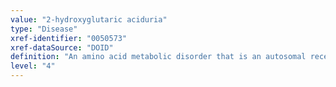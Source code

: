 ```yaml
---
value: "2-hydroxyglutaric aciduria"
type: "Disease"
xref-identifier: "0050573"
xref-dataSource: "DOID"
definition: "An amino acid metabolic disorder that is an autosomal recessive neurometabolic disorder characterized by the significant elevation of urinary levels of hydroxyglutaric acid causing progressive brain damage."
level: "4"
---
```

